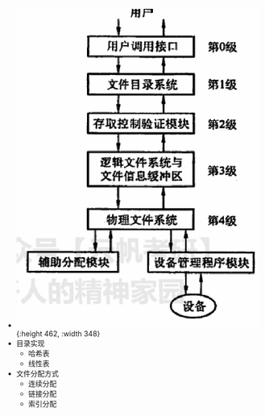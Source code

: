 - ![image.png](../assets/image_1630563781330_0.png){:height 462, :width 348}
- 目录实现
	- 哈希表
	- 线性表
- 文件分配方式
	- 连续分配
	- 链接分配
	- 索引分配